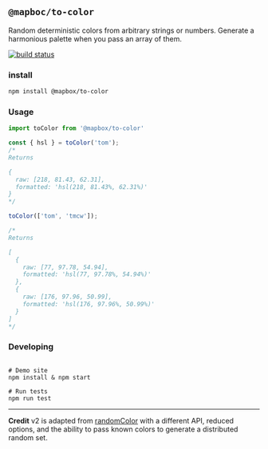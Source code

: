 `@mapboc/to-color`
---

Random deterministic colors from arbitrary strings or numbers. Generate a harmonious palette when you pass an array of them.

[![build status](https://secure.travis-ci.org/mapbox/to-color.svg)](http://travis-ci.org/mapbox/to-color)

### install

```bash
npm install @mapbox/to-color
```

### Usage

```js
import toColor from '@mapbox/to-color'

const { hsl } = toColor('tom');
/*
Returns

{
  raw: [218, 81.43, 62.31],
  formatted: 'hsl(218, 81.43%, 62.31%)'
}
*/

toColor(['tom', 'tmcw']);

/*
Returns

[
  {
    raw: [77, 97.78, 54.94],
    formatted: 'hsl(77, 97.78%, 54.94%)'
  },
  {
    raw: [176, 97.96, 50.99],
    formatted: 'hsl(176, 97.96%, 50.99%)'
  }
]
*/
```

### Developing

```

# Demo site
npm install & npm start

# Run tests
npm run test

```

---

**Credit** v2 is adapted from [randomColor](https://github.com/davidmerfield/randomColor) with a different API, reduced options, and the ability to pass known colors to generate a distributed random set.
